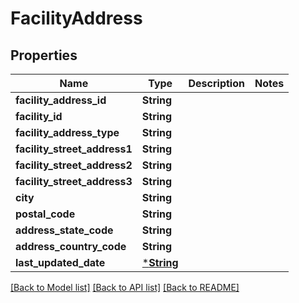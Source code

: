 # FacilityAddress

## Properties
Name | Type | Description | Notes
------------ | ------------- | ------------- | -------------
**facility_address_id** | **String** |  | 
**facility_id** | **String** |  | 
**facility_address_type** | **String** |  | 
**facility_street_address1** | **String** |  | 
**facility_street_address2** | **String** |  | 
**facility_street_address3** | **String** |  | 
**city** | **String** |  | 
**postal_code** | **String** |  | 
**address_state_code** | **String** |  | 
**address_country_code** | **String** |  | 
**last_updated_date** | [***String**](string.md) |  | 

[[Back to Model list]](../README.md#documentation-for-models) [[Back to API list]](../README.md#documentation-for-api-endpoints) [[Back to README]](../README.md)


